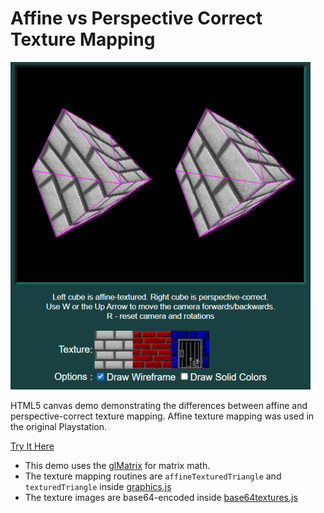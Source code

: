 # Affine vs Perspective Correct Texture Mapping

[![Click to try demo](texturedemo.png)](https://andrew-lim.github.io/texturedemo/texturedemo.htm)


HTML5 canvas demo demonstrating the differences between affine and perspective-correct texture mapping. Affine texture mapping was used in the original Playstation.

[Try It Here](https://andrew-lim.github.io/texturedemo/texturedemo.htm)

- This demo uses the [glMatrix](https://glmatrix.net/) for matrix math.
- The texture mapping routines are `affineTexturedTriangle` and `texturedTriangle` inside [graphics.js](graphics.js)
- The texture images are base64-encoded inside [base64textures.js](base64textures.js)

